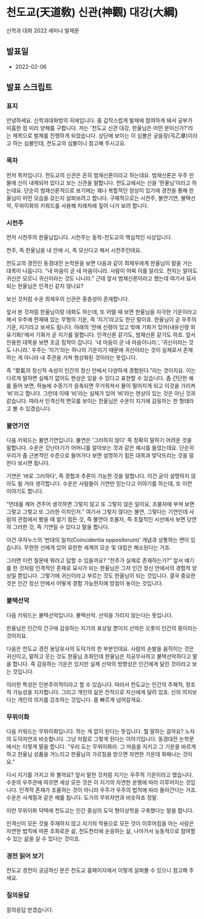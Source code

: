 # 천도교(天道敎) 신관(神觀) 대강(大綱)
신학과 대화 2022 세미나 발제문

## 발표일
- 2022-02-06

## 발표 스크립트
### 표지
안녕하세요. 신학과대화방의 히에입니다. 좀 갑작스럽게 발제에 참여하게 돼서 공부가 미흡한 점 미리 양해를 구합니다. 저는 '천도교 신관 대강, 한울님은 어떤 분이신가?'라는 제목으로 발제를 진행하게 되었습니다. 상단에 보이는 이 심볼은 궁을장(弓乙章)이라고 하는 심볼인데, 천도교의 심볼이니 참고해 주시고요.

### 목차
먼저 목차입니다. 천도교의 신관은 흔히 범재신론이라고 하는데요. 범재신론은 우주 만물에 신이 내재되어 있다고 보는 신관을 말합니다. 천도교에서는 신을 ‘한울님’이라고 하는데요. 단순히 범재신론적으로 보기에는 꽤나 복합적인 양상이 있기에 경전을 통해 한울님이 어떤 모습을 갖는지 살펴보려고 합니다. 구체적으로는 시천주, 불연기연, 불택선악, 무위이화의 키워드를 사용해 차례차례 짚어 나가 보려 합니다.

### 시천주
먼저 시천주의 한울님입니다. 시천주는 동학-천도교의 핵심적인 사상입니다.

천주, 즉 한울님을 내 안에 시, 즉 모신다고 해서 시천주인데요.

천도교의 경전인 동경대전 논학문을 보면 다음과 같이 최제우에게 한울님이 말을 거는 대목이 나옵니다. “내 마음이 곧 네 마음이니라. 사람이 어찌 이를 알리오. 천지는 알아도 귀신은 모르니 귀신이라는 것도 나니라.” 근데 앞서 범재신론이라고 했는데 여기서 묘사되는 한울님은 인격신 같지 않나요?

보신 것처럼 수운 최제우의 신관은 중층성이 존재합니다.

앞서 본 것처럼 한울님이랑 대화도 하는데, 또 어떨 때 보면 한울님을 지극한 기운이라고 해서 우주에 편재돼 있는 무형의 기운, 즉 ‘지기’라고도 한단 말이죠. 한울님이 곧 우주의 기운, 지기라고 보셔도 됩니다. 아래의 ‘안에 신령이 있고 밖에 기화가 있어(내유신령 외유기화)’에서 기화가 곧 지기를 말합니다. 인격신론 같기도, 범재신론 같기도 하죠. 앞서 인용한 대목을 보면 조금 짐작이 갑니다. ‘내 마음이 곧 네 마음이니라.’, ‘귀신이라는 것도 나니라.’ 우주는 ‘지기’라는 하나의 기운이기 때문에 귀신이라는 것이 실체로서 존재하는 게 아니라 내 주관을 거쳐 형상화된 것이라는 뜻입니다.

즉 “至氣의 정신적 속성이 인간의 정신 안에서 다양하게 경험된다.”라는 것이지요. 이는 다르게 말하면 실체가 없어도 현상은 있을 수 있다고 표현할 수 있습니다. 좀 간단한 예를 들어 보면, 하늘에 수증기가 응축되면 무거워져서 물이 떨어지게 되고 이것을 가리켜 ‘비’라고 합니다. 그런데 이때 ‘비’라는 실체가 있어 ‘비’라는 현상이 있는 것은 아닌 것과 같습니다. 따라서 인격신적 면모를 보이는 한울님은 수운이 지기에 감응하는 한 형태라고 볼 수 있겠습니다.

### 불연기연
다음 키워드는 불연기연입니다. 불연은 ‘그러하지 않다’ 즉 정확히 말하기 어려운 것을 말합니다. 수운은 갓난아기가 어머니를 알아보는 것과 같은 예시를 들었는데요. 단순히 우리가 좀 근본적인 수준으로 들어가다 보면 설명하기 힘든 대목과 맞닥뜨리는 것을 말한다 보시면 됩니다.

기연은 ‘바로 그러하다’, 즉 경험과 추론이 가능한 것을 말합니다. 이건 굳이 설명하지 않아도 될 거라 생각합니다. 수운은 사람들이 기연만 믿는다고 이야기를 하는데, 또 이런 이야기도 합니다.

“먼데를 캐어 견주어 생각하면 그렇지 않고 또 그렇지 않은 일이요, 조물자에 부쳐 보면 그렇고 그렇고 또 그러한 이치인저.” 여기서 그렇지 않다는 불연, 그렇다는 기연인데 사람의 관점에서 봤을 때 알기 힘든 것, 즉 불연이 조물자, 즉 초월적인 시선에서 보면 당연히 그러한 것, 즉 기연일 수 있다고 말을 합니다.

이건 쿠자누스의 ‘반대의 일치(Coincidentia oppositorum)’ 개념과 상통하는 면이 있습니다. 무한한 신에게 있어 유한한 세계의 모순 및 대립은 해소된다는 거죠.

그러면 이런 질문에 뭐라고 답할 수 있을까요? “천주가 실제로 존재하는가?” 앞서 얘기를 한 것처럼 인격적인 존재로 묘사가 되는 한울님은 그저 인간 정신 안에서의 경험적 양상일 뿐입니다. 그렇기에 귀신이라고 부르는 것도 한울님이 되는 것입니다. 결국 중요한 것은 인간 정신 안에서 어떻게 경험 가능한지에 방점이 놓이는 것입니다.

### 불택선악
다음 키워드는 불택선악입니다. 불택선악. 선악을 가리지 않는다는 뜻입니다.

한울님은 인간의 간구에 감응하는 지기의 표상일 뿐이지 선악은 오롯이 인간의 몫이라는 것이지요.

다음은 천도교 경전 용담유사의 도덕가의 한 부분인데요. 사람의 손발을 움직이는 것은 귀신이고, 말하고 웃는 것도 한울님 조화인데 한울님은 지공무사하고 불택선악하다고 말을 합니다. 즉 감응하는 기운은 있지만 실제 선악의 방향성은 인간에게 달린 것이라고 보는 것입니다.

이러한 특성은 인본주의적이라고 할 수 있습니다. 따라서 천도교는 인간의 주체적, 창조적 가능성을 지지합니다. 그리고 개인의 삶은 전적으로 자신에게 달려 있죠. 신의 의지보다는 개인의 의지를 강조하는 것입니다. 좀 빠르게 넘어갈게요.

### 무위이화
다음 키워드는 무위이화입니다. 하는 게 없이 된다는 뜻입니다. 뭘 말하는 걸까요? 노자의 도덕자연과 비슷합니다. 그냥 저절로 그렇게 된다는 이야기입니다. 동경대전 논학문에서는 이렇게 말을 합니다. “우리 도는 무위이화라. 그 마음을 지키고 그 기운을 바르게 하고 한울님 성품을 거느리고 한울님의 가르침을 받으면 자연한 가운데 화해나는 것이요.”

다시 지기를 가지고 와 볼까요? 앞서 말한 것처럼 지기는 우주적 기운이라고 했습니다. 수운의 우주관에 따르면 세상 모든 것은 이 지기의 자연한 운행에 따라 이루어지는 것입니다. 인격적 존재가 조율하는 것이 아니라 우주가 우주의 법칙에 따라 돌아간다는 거죠. 수운은 사계절과 같은 예를 듭니다. 도가의 무위자연과 비슷하죠 정말.

이런 무위이화 덕택에 천도교는 인간 중심의 도덕 형이상학을 구축했다는 말을 합니다. 

인격신이 모든 것을 주재하지 않고 지기의 작용으로 모든 것이 이루어짐을 아는 사람은 자연한 법칙에 따른 조화로운 삶, 천도천리에 순응하는 삶, 나아가서 능동적으로 참여할 수 있는 삶을 살 수 있다는 것이죠.

### 경전 읽어 보기
천도교 경전이 궁금하신 분은 천도교 홈페이지에서 이렇게 살펴볼 수 있으니 참고해 주세요.

### 질의응답
질의응답 받겠습니다.
